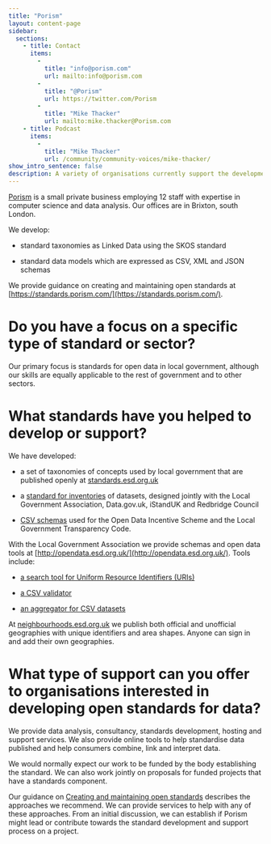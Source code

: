 ```yaml
---
title: "Porism" 
layout: content-page
sidebar:
  sections:
    - title: Contact
      items:
        -          
          title: "info@porism.com"
          url: mailto:info@porism.com    
        -          
          title: "@Porism"
          url: https://twitter.com/Porism
        - 
          title: "Mike Thacker"
          url: mailto:mike.thacker@Porism.com  
    - title: Podcast
      items:
        -
          title: "Mike Thacker"
          url: /community/community-voices/mike-thacker/          
show_intro_sentence: false
description: A variety of organisations currently support the development and adoption of open standards for data. This section profiles some of those organisations and how they can support you.
---
```


[Porism](https://porism.com/) is a small private business employing 12 staff with expertise in computer science and data analysis. Our offices are in Brixton, south London.

We develop:

* standard taxonomies as Linked Data using the SKOS standard

* standard data models which are expressed as CSV, XML and JSON schemas

We provide guidance on creating and maintaining open standards at [https://standards.porism.com/](https://standards.porism.com/).

# Do you have a focus on a specific type of standard or sector?

Our primary focus is standards for open data in local government, although our skills are equally applicable to the rest of government and to other sectors.

# What standards have you helped to develop or support?

We have developed:

* a set of taxonomies of concepts used by local government that are published openly at [standards.esd.org.uk](http://standards.esd.org.uk/)

* a [standard for inventories](http://schemas.opendata.esd.org.uk/Inventory) of datasets, designed jointly with the Local Government Association, Data.gov.uk, iStandUK and Redbridge Council

* [CSV schemas](http://schemas.opendata.esd.org.uk/?publisher=LGA) used for the Open Data Incentive Scheme and the Local Government Transparency Code.

With the Local Government Association we provide schemas and open data tools at [http://opendata.esd.org.uk/](http://opendata.esd.org.uk/).  Tools include:

* [a search tool for Uniform Resource Identifiers (URIs)](http://uris.opendata.esd.org.uk/)

* [a CSV validator](http://validator.opendata.esd.org.uk/)

* [an aggregator for CSV datasets](http://aggregator.opendata.esd.org.uk/)

At [neighbourhoods.esd.org.uk](http://neighbourhoods.esd.org.uk/) we publish both official and unofficial geographies with unique identifiers and area shapes. Anyone can sign in and add their own geographies.

# What type of support can you offer to organisations interested in developing open standards for data?

We provide data analysis, consultancy, standards development, hosting and support services. We also provide online tools to help standardise data published and help consumers combine, link and interpret data.

We would normally expect our work to be funded by the body establishing the standard. We can also work jointly on proposals for funded projects that have a standards component.

Our guidance on [Creating and maintaining open standards](https://standards.porism.com/) describes the approaches we recommend. We can provide services to help with any of these approaches. From an initial discussion, we can establish if Porism might lead or contribute towards the standard development and support process on a project.  


